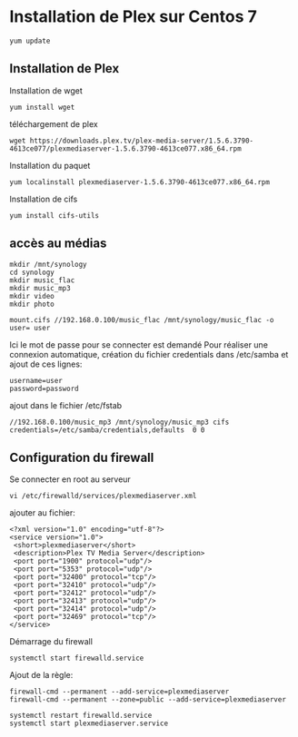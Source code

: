 # Installation de Plex sur Centos 7

    yum update

## Installation de Plex
Installation de wget

    yum install wget

téléchargement de plex

    wget https://downloads.plex.tv/plex-media-server/1.5.6.3790-4613ce077/plexmediaserver-1.5.6.3790-4613ce077.x86_64.rpm

Installation du paquet

    yum localinstall plexmediaserver-1.5.6.3790-4613ce077.x86_64.rpm

Installation de cifs

    yum install cifs-utils
## accès au médias

    mkdir /mnt/synology
    cd synology
    mkdir music_flac
    mkdir music_mp3
    mkdir video
    mkdir photo

    mount.cifs //192.168.0.100/music_flac /mnt/synology/music_flac -o user= user

Ici le mot de passe pour se connecter est demandé
Pour réaliser une connexion automatique, création du fichier credentials dans /etc/samba
et ajout de ces lignes:

    username=user
    password=password

ajout dans le fichier /etc/fstab

    //192.168.0.100/music_mp3 /mnt/synology/music_mp3 cifs credentials=/etc/samba/credentials,defaults  0 0
    
## Configuration du firewall

Se connecter en root au serveur

    vi /etc/firewalld/services/plexmediaserver.xml

ajouter au fichier:

    <?xml version="1.0" encoding="utf-8"?>
    <service version="1.0">
     <short>plexmediaserver</short>
     <description>Plex TV Media Server</description>
     <port port="1900" protocol="udp"/>
     <port port="5353" protocol="udp"/>
     <port port="32400" protocol="tcp"/>
     <port port="32410" protocol="udp"/>
     <port port="32412" protocol="udp"/>
     <port port="32413" protocol="udp"/>
     <port port="32414" protocol="udp"/>
     <port port="32469" protocol="tcp"/>
    </service>

Démarrage du firewall

    systemctl start firewalld.service

Ajout de la règle:

    firewall-cmd --permanent --add-service=plexmediaserver
    firewall-cmd --permanent --zone=public --add-service=plexmediaserver

    systemctl restart firewalld.service
    systemctl start plexmediaserver.service
